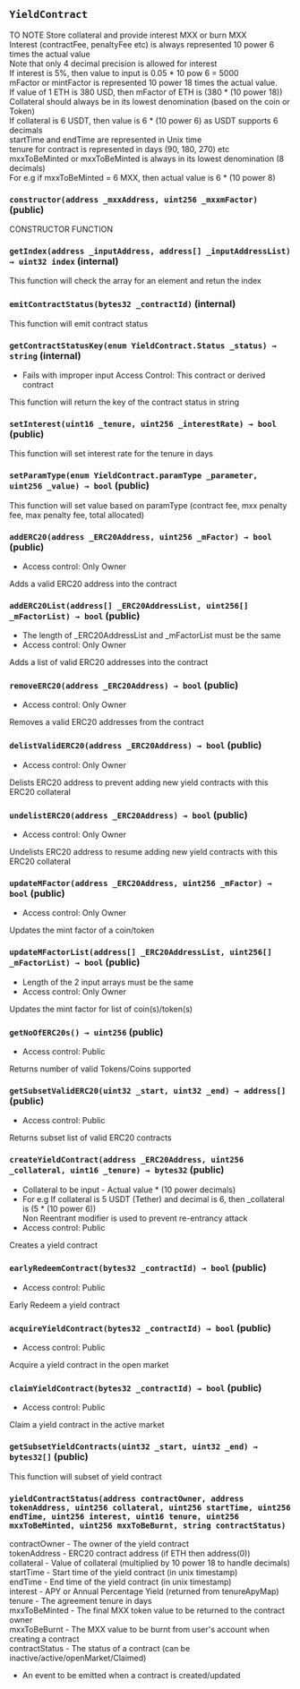 ## `YieldContract`

TO NOTE
Store collateral and provide interest MXX or burn MXX <br />
Interest (contractFee, penaltyFee etc) is always represented 10 power 6 times the actual value<br />
Note that only 4 decimal precision is allowed for interest<br />
If interest is 5%, then value to input is 0.05 * 10 pow 6 = 5000<br />
mFactor or mintFactor is represented 10 power 18 times the actual value.<br />
If value of 1 ETH is 380 USD, then mFactor of ETH is (380 * (10 power 18))<br />
Collateral should always be in its lowest denomination (based on the coin or Token)<br />
If collateral is 6 USDT, then value is 6 * (10 power 6) as USDT supports 6 decimals<br />
startTime and endTime are represented in Unix time<br />
tenure for contract is represented in days (90, 180, 270) etc<br />
mxxToBeMinted or mxxToBeMinted is always in its lowest denomination (8 decimals)<br />
For e.g if mxxToBeMinted = 6 MXX, then actual value is 6 * (10 power 8)<br />




### `constructor(address _mxxAddress, uint256 _mxxmFactor)` (public)

CONSTRUCTOR FUNCTION



### `getIndex(address _inputAddress, address[] _inputAddressList) → uint32 index` (internal)



This function will check the array for an element and retun the index


### `emitContractStatus(bytes32 _contractId)` (internal)



This function will emit contract status


### `getContractStatusKey(enum YieldContract.Status _status) → string` (internal)

- Fails with improper input
Access Control: This contract or derived contract

This function will return the key of the contract status in string


### `setInterest(uint16 _tenure, uint256 _interestRate) → bool` (public)



This function will set interest rate for the tenure in days


### `setParamType(enum YieldContract.paramType _parameter, uint256 _value) → bool` (public)



This function will set value based on paramType (contract fee, mxx penalty fee, max penalty fee, total allocated)


### `addERC20(address _ERC20Address, uint256 _mFactor) → bool` (public)

- Access control: Only Owner

Adds a valid ERC20 address into the contract


### `addERC20List(address[] _ERC20AddressList, uint256[] _mFactorList) → bool` (public)

- The length of _ERC20AddressList and _mFactorList must be the same
- Access control: Only Owner

Adds a list of valid ERC20 addresses into the contract


### `removeERC20(address _ERC20Address) → bool` (public)

- Access control: Only Owner

Removes a valid ERC20 addresses from the contract


### `delistValidERC20(address _ERC20Address) → bool` (public)

- Access control: Only Owner

Delists ERC20 address to prevent adding new yield contracts with this ERC20 collateral


### `undelistERC20(address _ERC20Address) → bool` (public)

- Access control: Only Owner

Undelists ERC20 address to resume adding new yield contracts with this ERC20 collateral


### `updateMFactor(address _ERC20Address, uint256 _mFactor) → bool` (public)

- Access control: Only Owner

Updates the mint factor of a coin/token


### `updateMFactorList(address[] _ERC20AddressList, uint256[] _mFactorList) → bool` (public)

- Length of the 2 input arrays must be the same
- Access control: Only Owner

Updates the mint factor for list of coin(s)/token(s)


### `getNoOfERC20s() → uint256` (public)

- Access control: Public

Returns number of valid Tokens/Coins supported


### `getSubsetValidERC20(uint32 _start, uint32 _end) → address[]` (public)

- Access control: Public

Returns subset list of valid ERC20 contracts


### `createYieldContract(address _ERC20Address, uint256 _collateral, uint16 _tenure) → bytes32` (public)

- Collateral to be input - Actual value * (10 power decimals)<br />
- For e.g If collateral is 5 USDT (Tether) and decimal is 6, then _collateral is (5 * (10 power 6))<br />
Non Reentrant modifier is used to prevent re-entrancy attack<br />
- Access control: Public

Creates a yield contract


### `earlyRedeemContract(bytes32 _contractId) → bool` (public)

- Access control: Public

Early Redeem a yield contract


### `acquireYieldContract(bytes32 _contractId) → bool` (public)

- Access control: Public

Acquire a yield contract in the open market


### `claimYieldContract(bytes32 _contractId) → bool` (public)

- Access control: Public

Claim a yield contract in the active market


### `getSubsetYieldContracts(uint32 _start, uint32 _end) → bytes32[]` (public)



This function will subset of yield contract



### `yieldContractStatus(address contractOwner, address tokenAddress, uint256 collateral, uint256 startTime, uint256 endTime, uint256 interest, uint16 tenure, uint256 mxxToBeMinted, uint256 mxxToBeBurnt, string contractStatus)`

contractOwner - The owner of the yield contract<br />
tokenAddress - ERC20 contract address (if ETH then address(0))<br />
collateral - Value of collateral (multiplied by 10 power 18 to handle decimals)<br />
startTime - Start time of the yield contract (in unix timestamp)<br />
endTime - End time of the yield contract (in unix timestamp)<br />
interest - APY or Annual Percentage Yield (returned from tenureApyMap)<br />
tenure - The agreement tenure in days<br />
mxxToBeMinted - The final MXX token value to be returned to the contract owner<br />
mxxToBeBurnt - The MXX value to be burnt from user's account when creating a contract<br />
contractStatus - The status of a contract (can be inactive/active/openMarket/Claimed)<br />

- An event to be emitted when a contract is created/updated



